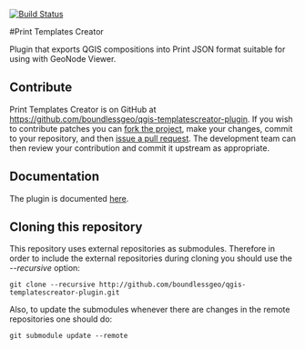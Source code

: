 [![Build Status](https://travis-ci.org/boundlessgeo/qgis-templatescreator-plugin.svg?branch=master)](https://travis-ci.org/boundlessgeo/qgis-templatescreator-plugin)

#Print Templates Creator

Plugin that exports QGIS compositions into Print JSON format suitable for using with
GeoNode Viewer.

## Contribute

Print Templates Creator is on GitHub at https://github.com/boundlessgeo/qgis-templatescreator-plugin.
If you wish to contribute patches you can [fork the project](https://help.github.com/forking/),
make your changes, commit to your repository, and then
[issue a pull request](http://help.github.com/pull-requests/). The development
team can then review your contribution and commit it upstream as appropriate.

## Documentation

The plugin is documented [here](http://boundlessgeo.github.io/qgis-plugins-documentation/templatescreator).

## Cloning this repository

This repository uses external repositories as submodules. Therefore in order to include the external
repositories during cloning you should use the *--recursive* option:

`git clone --recursive http://github.com/boundlessgeo/qgis-templatescreator-plugin.git`

Also, to update the submodules whenever there are changes in the remote repositories one should do:

`git submodule update --remote`
